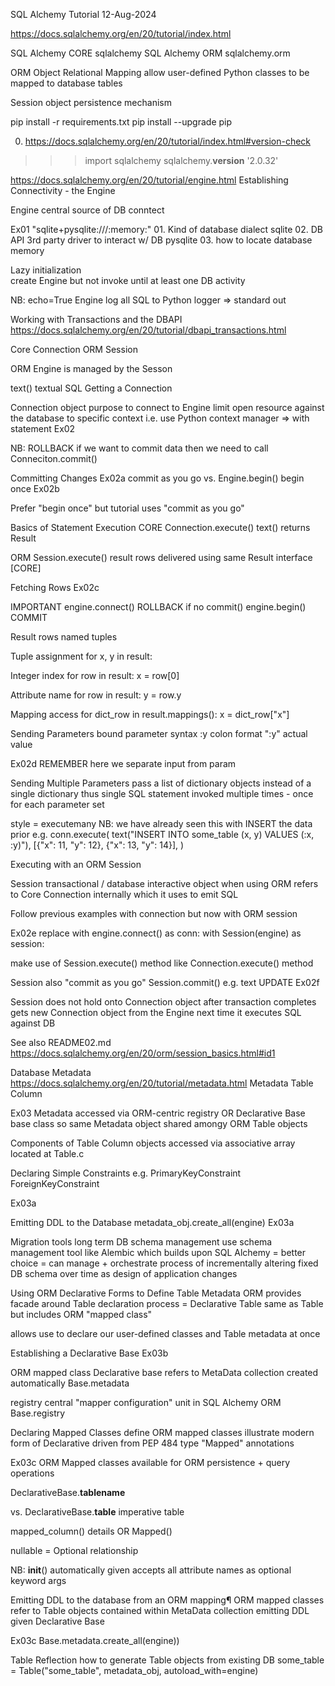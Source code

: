 SQL Alchemy Tutorial
12-Aug-2024


https://docs.sqlalchemy.org/en/20/tutorial/index.html

SQL Alchemy CORE    sqlalchemy
SQL Alchemy ORM     sqlalchemy.orm

ORM                 Object Relational Mapping
allow user-defined Python classes to be mapped to database tables

Session
object persistence mechanism

pip install -r requirements.txt
pip install --upgrade pip


00. https://docs.sqlalchemy.org/en/20/tutorial/index.html#version-check
>>> import sqlalchemy
>>> sqlalchemy.__version__
'2.0.32'


https://docs.sqlalchemy.org/en/20/tutorial/engine.html
Establishing Connectivity - the Engine

Engine
central source of DB conntect

Ex01
"sqlite+pysqlite:///:memory:"
    01. Kind of database    dialect                     sqlite
    02. DB API 3rd party driver to interact w/ DB       pysqlite
    03. how to locate database                          memory

Lazy initialization     
create Engine but not invoke until at least one DB activity

NB: echo=True
Engine log all SQL to Python logger => standard out


Working with Transactions and the DBAPI
https://docs.sqlalchemy.org/en/20/tutorial/dbapi_transactions.html

Core        Connection
ORM         Session

ORM
Engine is managed by the Sesson


text()      textual SQL
Getting a Connection

Connection
object purpose to connect to Engine
limit open resource against the database to specific context
i.e.
use Python context manager => with statement
Ex02

NB: ROLLBACK
if we want to commit data then we need to call Conneciton.commit()


Committing Changes
Ex02a
commit as you go
vs.
Engine.begin()
begin once
Ex02b

Prefer "begin once" but tutorial uses "commit as you go"


Basics of Statement Execution
CORE
Connection.execute()
text()              returns Result      

ORM
Session.execute()
result rows delivered using same Result interface [CORE]


Fetching Rows
Ex02c

IMPORTANT
engine.connect()        ROLLBACK     if no commit()
engine.begin()          COMMIT

Result
rows                    named tuples

Tuple assignment
for x, y in result:

Integer index
for row in result:
    x = row[0]

Attribute name
for row in result:
    y = row.y

Mapping access
for dict_row in result.mappings():
    x = dict_row["x"]


Sending Parameters
bound parameter syntax
:y      colon format
":y"    actual value

Ex02d
REMEMBER
here we separate input from param


Sending Multiple Parameters
pass a list of dictionary objects instead of a single dictionary
thus single SQL statement invoked multiple times - once for each parameter set

style = executemany
NB: we have already seen this with INSERT the data prior
e.g.
conn.execute(
    text("INSERT INTO some_table (x, y) VALUES (:x, :y)"),
    [{"x": 11, "y": 12}, {"x": 13, "y": 14}],
)


Executing with an ORM Session

Session
transactional / database interactive object when using ORM
refers to Core Connection internally which it uses to emit SQL

Follow previous examples with connection but now with ORM session

Ex02e
replace
with engine.connect() as conn:
with Session(engine) as session:

make use of Session.execute() method like Connection.execute() method

Session also "commit as you go" Session.commit()
e.g.
text UPDATE
Ex02f

Session
does not hold onto Connection object after transaction completes
gets new Connection object from the Engine next time it executes SQL against DB

See also    README02.md
https://docs.sqlalchemy.org/en/20/orm/session_basics.html#id1


Database Metadata
https://docs.sqlalchemy.org/en/20/tutorial/metadata.html
Metadata
Table
Column

Ex03
Metadata accessed via ORM-centric registry OR
Declarative Base base class
so same Metadata object shared amongy ORM Table objects

Components of Table
Column objects accessed via associative array located at Table.c


Declaring Simple Constraints
e.g.
PrimaryKeyConstraint
ForeignKeyConstraint

Ex03a


Emitting DDL to the Database
metadata_obj.create_all(engine)
Ex03a


Migration tools
long term DB schema management use schema management tool like Alembic
which builds upon SQL Alchemy = better choice = can manage + orchestrate
process of incrementally altering fixed DB schema over time as design of
application changes


Using ORM Declarative Forms to Define Table Metadata
ORM
provides facade around Table declaration process = Declarative Table
same as Table but includes ORM "mapped class"

allows use to declare our user-defined classes and Table metadata at once


Establishing a Declarative Base
Ex03b

ORM mapped class
Declarative base refers to MetaData collection created automatically
Base.metadata

registry
central "mapper configuration" unit in SQL Alchemy ORM
Base.registry


Declaring Mapped Classes
define ORM mapped classes
illustrate modern form of Declarative driven from PEP 484 type "Mapped" annotations

Ex03c
ORM Mapped classes
available for ORM persistence + query operations

DeclarativeBase.__tablename__

vs.
DeclarativeBase.__table__           imperative table

mapped_column()                     details OR
Mapped()

nullable = Optional
relationship

NB:
__init__()
automatically given
accepts all attribute names as optional keyword args


Emitting DDL to the database from an ORM mapping¶
ORM mapped classes refer to Table objects contained within MetaData collection
emitting DDL given Declarative Base

Ex03c
Base.metadata.create_all(engine))


Table Reflection
how to generate Table objects from existing DB
some_table = Table("some_table", metadata_obj, autoload_with=engine)
